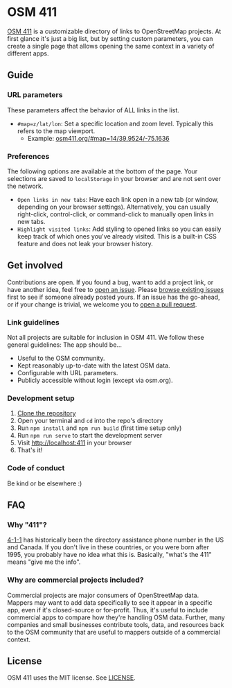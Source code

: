 # OSM 411

[OSM 411](https://osm411.org) is a customizable directory of links to OpenStreetMap projects. At first glance it's just a big list, but by setting custom parameters, you can create a single page that allows opening the same context in a variety of different apps.

## Guide

### URL parameters

These parameters affect the behavior of ALL links in the list.

- `#map=z/lat/lon`: Set a specific location and zoom level. Typically this refers to the map viewport.
  - Example: [osm411.org/#map=14/39.9524/-75.1636](https://osm411.org/#map=14/39.9524/-75.1636)

### Preferences

The following options are available at the bottom of the page. Your selections are saved to `localStorage` in your browser and are not sent over the network.

- `Open links in new tabs`: Have each link open in a new tab (or window, depending on your browser settings). Alternatively, you can usually right-click, control-click, or command-click to manually open links in new tabs.
- `Highlight visited links`: Add styling to opened links so you can easily keep track of which ones you've already visited. This is a built-in CSS feature and does not leak your browser history.

## Get involved

Contributions are open. If you found a bug, want to add a project link, or have another idea, feel free to [open an issue](https://github.com/quincylvania/osm-411/issues/new). Please [browse existing issues](https://github.com/quincylvania/osm-411/issues) first to see if someone already posted yours. If an issue has the go-ahead, or if your change is trivial, we welcome you to [open a pull request](https://github.com/quincylvania/osm-411/compare).

### Link guidelines

Not all projects are suitable for inclusion in OSM 411. We follow these general guidelines: The app should be…
- Useful to the OSM community.
- Kept reasonably up-to-date with the latest OSM data.
- Configurable with URL parameters.
- Publicly accessible without login (except via osm.org).

### Development setup
1. [Clone the repository](https://docs.github.com/en/repositories/creating-and-managing-repositories/cloning-a-repository)
2. Open your terminal and `cd` into the repo's directory
3. Run `npm install` and `npm run build` (first time setup only)
4. Run `npm run serve` to start the development server
5. Visit [http://localhost:411](http://localhost:411) in your browser
6. That's it!

### Code of conduct

Be kind or be elsewhere :)

## FAQ

### Why "411"?

[4-1-1](https://en.wikipedia.org/wiki/411_(telephone_number)) has historically been the directory assistance phone number in the US and Canada. If you don't live in these countries, or you were born after 1995, you probably have no idea what this is. Basically, "what's the 411" means "give me the info".

### Why are commercial projects included?

Commercial projects are major consumers of OpenStreetMap data. Mappers may want to add data specifically to see it appear in a specific app, even if it's closed-source or for-profit. Thus, it's useful to include commercial apps to compare how they're handling OSM data. Further, many companies and small businesses contribute tools, data, and resources back to the OSM community that are useful to mappers outside of a commercial context.

## License 

OSM 411 uses the MIT license. See [LICENSE](/LICENSE).
